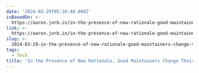 ```yaml
---
date: '2024-03-29T05:10:48.000Z'
isBasedOn: >-
  https://aaron.jorb.in/in-the-presence-of-new-rationale-good-maintainers-change-their-mind-often/
link: >-
  https://aaron.jorb.in/in-the-presence-of-new-rationale-good-maintainers-change-their-mind-often/
slug: >-
  2024-03-29-in-the-presence-of-new-rationale-good-maintainers-change-their-mind-often
tags:
  - Tech
title: 'In the Presence of New Rationale, Good Maintainers Change Their Mind Often '
---
```


